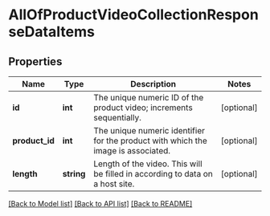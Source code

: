 # AllOfProductVideoCollectionResponseDataItems

## Properties
Name | Type | Description | Notes
------------ | ------------- | ------------- | -------------
**id** | **int** | The unique numeric ID of the product video; increments sequentially. | [optional] 
**product_id** | **int** | The unique numeric identifier for the product with which the image is associated. | [optional] 
**length** | **string** | Length of the video. This will be filled in according to data on a host site. | [optional] 

[[Back to Model list]](../../README.md#documentation-for-models) [[Back to API list]](../../README.md#documentation-for-api-endpoints) [[Back to README]](../../README.md)

